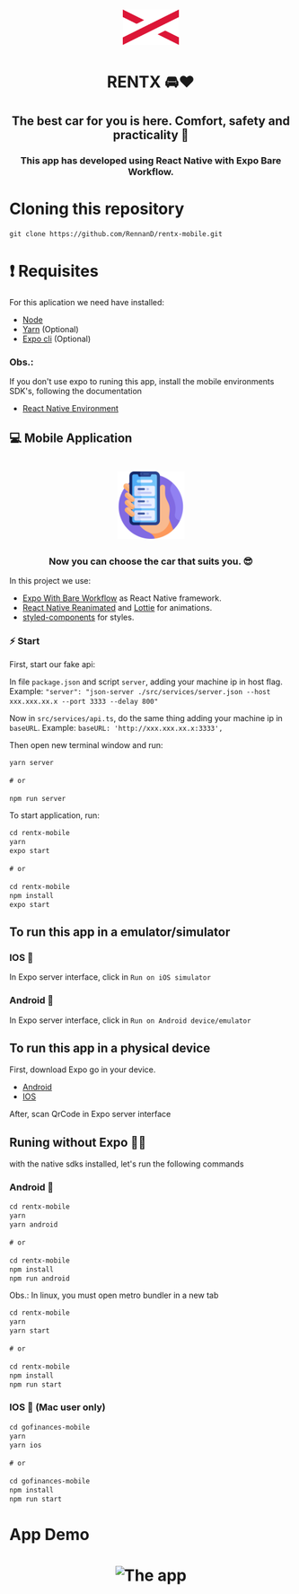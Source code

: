 <h1 align="center" >
    <img src="./.github/logo.svg" width = "100px">
    
</h1>

<h1 align="center"> RENTX 🚘❤️ </h1>

<h2 align="center"> 
  The best car for you is here.
  Comfort, safety and practicality 🤩
</h2>

<h3 align="center">
  This app has developed using React Native with Expo Bare Workflow.
</h3>

# Cloning this repository

```
git clone https://github.com/RennanD/rentx-mobile.git
```

# ❗️ Requisites

For this aplication we need have installed:

- [Node](https://nodejs.org/en/)
- [Yarn](https://yarnpkg.com/lang/en/) (Optional)
- [Expo cli](https://docs.expo.io/get-started/installation/) (Optional)

### Obs.:
If you don't use expo to runing this app, install the mobile environments
SDK's, following the documentation

- [React Native Environment](https://react-native.rocketseat.dev/)

## 💻 Mobile Application

<h1 align="center">
  <img alt="WebApp" src="./.github/smartphone.svg" width = "120px">
</h1>

<h3 align="center">
  Now you can choose the car that suits you. 😎
</h3>

<p>
  In this project we use:
</p>

- [Expo With Bare Workflow](https://docs.expo.io/bare/exploring-bare-workflow/) as React Native framework.
- [React Native Reanimated](https://docs.swmansion.com/react-native-reanimated/) and [Lottie](https://github.com/lottie-react-native/lottie-react-native) for animations.
- [styled-components](https://styled-components.com/) for styles.


### ⚡️ Start

First, start our fake api:

In file `package.json`  and script `server`, adding your machine ip in host flag.
Example: `"server": "json-server ./src/services/server.json --host xxx.xxx.xx.x --port 3333 --delay 800"`

Now in `src/services/api.ts`, do the same thing adding your machine ip in `baseURL`.
Example: `baseURL: 'http://xxx.xxx.xx.x:3333',`

Then open new terminal window and run: 
```
yarn server 

# or

npm run server
```

To start application, run:

```
cd rentx-mobile
yarn
expo start

# or

cd rentx-mobile
npm install
expo start
```
## To run this app in a emulator/simulator

### IOS 🍎

In Expo server interface, click in `Run on iOS simulator`

### Android 👾

In Expo server interface, click in `Run on Android device/emulator`

## To run this app in a physical device

First, download Expo go in your device.
  - [Android](https://play.google.com/store/apps/details?id=host.exp.exponent&hl=pt_BR&gl=US)
  - [IOS](https://apps.apple.com/br/app/expo-go/id982107779)

After, scan QrCode in Expo server interface

## Runing without Expo 🍎👾

with the native sdks installed, let's run the following commands

### Android 👾
```
cd rentx-mobile
yarn
yarn android

# or

cd rentx-mobile
npm install
npm run android
```

Obs.: In linux, you must open metro bundler in a new tab

```
cd rentx-mobile
yarn
yarn start

# or

cd rentx-mobile
npm install
npm run start
```

### IOS 👾 (Mac user only)
```
cd gofinances-mobile
yarn
yarn ios

# or

cd gofinances-mobile
npm install
npm run start
```

# App Demo 


<h1 align="center">
  <img alt = "The app" src = "./.github/rentx.gif" width = "300px" />
</h1>
